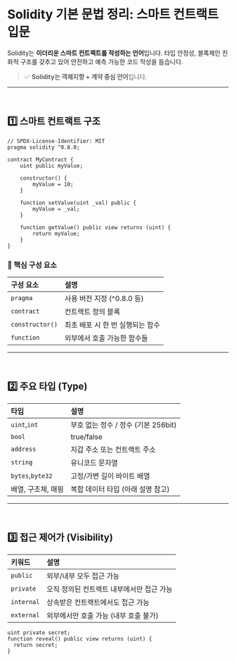 # Solidity 기본 문법 정리: 스마트 컨트랙트 입문
Solidity는 **이더리운 스마트 컨트랙트를 작성하는 언어**입니다.
타입 안정성, 블록체인 친화적 구조를 갖추고 있어 안전하고 예측 가능한 코드 작성을 돕습니다.

> ✅ **Solidity는 객체지향 + 계약 중심 언어**입니다.

---
<br>

## 1️⃣ 스마트 컨트랙트 구조
```solidity
// SPDX-License-Identifier: MIT
pragma solidity ^0.8.0;

contract MyContract {
    uint public myValue;

    constructor() {
        myValue = 10;
    }

    function setValue(uint _val) public {
        myValue = _val;
    }

    function getValue() public view returns (uint) {
        return myValue;
    }
}
```
### 🔹 핵심 구성 요소
|구성 요소|설명|
|:---|:---|
|`pragma`|사용 버전 지정 (^0.8.0 등)|
|`contract`|컨트랙트 정의 블록|
|`constructor()`|최초 배포 시 한 번 실행되는 함수|
|`function`|외부에서 호출 가능한 함수들|

---
<br>

## 2️⃣ 주요 타입 (Type)
|타입|설명|
|:---|:---|
|`uint`,`int`|부호 없는 정수 / 정수 (기본 256bit)|
|`bool`|true/false|
|`address`|지갑 주소 또는 컨트랙트 주소|
|`string`|유니코드 문자열|
|`bytes`,`byte32`|고정/가변 길이 바이트 배열|
|배열, 구조체, 매핑|복합 데이터 타입 (아래 설명 참고)|

---
<br>

## 3️⃣ 접근 제어가 (Visibility)
|키워드|설명|
|:---|:---|
|`public`|외부/내부 모두 접근 가능|
|`private`|오직 정의된 컨트랙트 내부에서만 접근 가능|
|`internal`|상속받은 컨트랙트에서도 접근 가능|
|`external`|외부에서만 호출 가능 (내부 호출 불가)|

```solidity
uint private secret;
function reveal() public view returns (uint) {
  return secret;
}
```